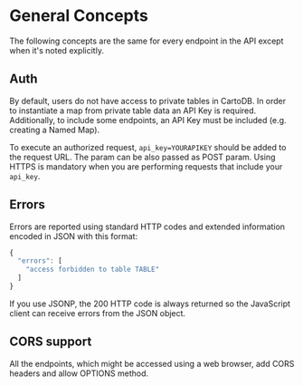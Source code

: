 # General Concepts

The following concepts are the same for every endpoint in the API except when it's noted explicitly.

## Auth

By default, users do not have access to private tables in CartoDB. In order to instantiate a map from private table data an API Key is required. Additionally, to include some endpoints, an API Key must be included (e.g. creating a Named Map).

To execute an authorized request, `api_key=YOURAPIKEY` should be added to the request URL. The param can be also passed as POST param. Using HTTPS is mandatory when you are performing requests that include your `api_key`.

## Errors

Errors are reported using standard HTTP codes and extended information encoded in JSON with this format:

```javascript
{
  "errors": [
    "access forbidden to table TABLE"
  ]
}
```

If you use JSONP, the 200 HTTP code is always returned so the JavaScript client can receive errors from the JSON object.

## CORS support

All the endpoints, which might be accessed using a web browser, add CORS headers and allow OPTIONS method.
